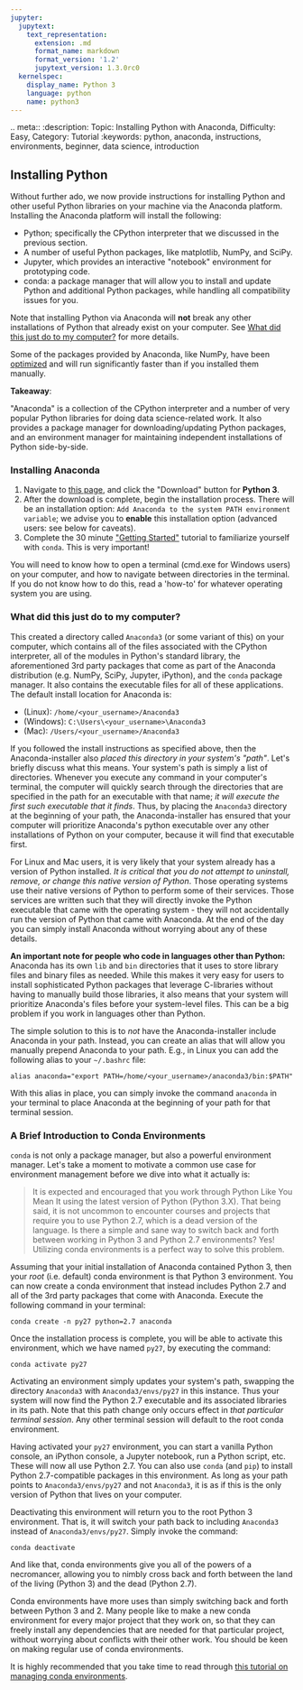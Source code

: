 ```yaml
---
jupyter:
  jupytext:
    text_representation:
      extension: .md
      format_name: markdown
      format_version: '1.2'
      jupytext_version: 1.3.0rc0
  kernelspec:
    display_name: Python 3
    language: python
    name: python3
---
```


<!-- #raw {"raw_mimetype": "text/restructuredtext"} -->
.. meta::
   :description: Topic: Installing Python with Anaconda, Difficulty: Easy, Category: Tutorial
   :keywords: python, anaconda, instructions, environments, beginner, data science, introduction
<!-- #endraw -->

## Installing Python

Without further ado, we now provide instructions for installing Python and other useful Python libraries on your machine via the Anaconda platform. Installing the Anaconda platform will install the following:

 - Python; specifically the CPython interpreter that we discussed in the previous section.
 - A number of useful Python packages, like matplotlib, NumPy, and SciPy.
 - Jupyter, which provides an interactive "notebook" environment for prototyping code.
 - conda: a package manager that will allow you to install and update Python and additional Python packages, while handling all compatibility issues for you.
 
Note that installing Python via Anaconda will **not** break any other installations of Python that already exist on your computer. See [What did this just do to my computer?](#What-did-this-just-do-to-my-computer?) for more details.

Some of the packages provided by Anaconda, like NumPy, have been [optimized](https://docs.anaconda.com/mkl-optimizations/) and will run significantly faster than if you installed them manually.

<div class="alert alert-info">

**Takeaway**: 

"Anaconda" is a collection of the CPython interpreter and a number of very popular Python libraries for doing data science-related work. It also provides a package manager for downloading/updating Python packages, and an environment manager for maintaining independent installations of Python side-by-side.  
</div>

### Installing Anaconda

1. Navigate to [this page](https://www.anaconda.com/download/), and click the "Download" button for **Python 3**.
2. After the download is complete, begin the installation process. There will be an installation option: `Add Anaconda to the system PATH environment variable`; we advise you to **enable** this installation option (advanced users: see below for caveats).
3. Complete the 30 minute ["Getting Started"](https://conda.io/projects/conda/en/latest/user-guide/getting-started.html) tutorial to familiarize yourself with `conda`. This is very important!

You will need to know how to open a terminal (cmd.exe for Windows users) on your computer, and how to navigate between directories in the terminal. If you do not know how to do this, read a 'how-to' for whatever operating system you are using.

<!-- #region -->
### What did this just do to my computer?

This created a directory called `Anaconda3` (or some variant of this) on your computer, which contains all of the files associated with the CPython interpreter, all of the modules in Python's standard library, the aforementioned 3rd party packages that come as part of the Anaconda distribution (e.g. NumPy, SciPy, Jupyter, iPython), and the `conda` package manager. It also contains the executable files for all of these applications. The default install location for Anaconda is:

- (Linux): `/home/<your_username>/Anaconda3`
- (Windows): `C:\Users\<your_username>\Anaconda3`
- (Mac): `/Users/<your_username>/Anaconda3`

If you followed the install instructions as specified above, then the Anaconda-installer also *placed this directory in your system's "path"*. Let's briefly discuss what this means. Your system's path is simply a list of directories. Whenever you execute any command in your computer's terminal, the computer will quickly search through the directories that are specified in the path for an executable with that name; *it will execute the first such executable that it finds*. Thus, by placing the `Anaconda3` directory at the beginning of your path, the Anaconda-installer has ensured that your computer will prioritize Anaconda's python executable over any other installations of Python on your computer, because it will find that executable first. 

For Linux and Mac users, it is very likely that your system already has a version of Python installed. *It is critical that you do not attempt to uninstall, remove, or change this native version of Python*. Those operating systems use their native versions of Python to perform some of their services. Those services are written such that they will directly invoke the Python executable that came with the operating system - they will not accidentally run the version of Python that came with Anaconda. At the end of the day you can simply install Anaconda without worrying about any of these details. 

**An important note for people who code in languages other than Python:**  Anaconda has its own `lib` and `bin` directories that it uses to store library files and binary files as needed. While this makes it very easy for users to install sophisticated Python packages that leverage C-libraries without having to manually build those libraries, it also means that your system will prioritize Anaconda's files before your system-level files. This can be a big problem if you work in languages other than Python.

The simple solution to this is to *not* have the Anaconda-installer include Anaconda in your path. Instead, you can create an alias that will allow you manually prepend Anaconda to your path. E.g., in Linux you can add the following alias to your `~/.bashrc` file:

```shell
alias anaconda="export PATH=/home/<your_username>/anaconda3/bin:$PATH"
```

With this alias in place, you can simply invoke the command `anaconda` in your terminal to place Anaconda at the beginning of your path for that terminal session. 

### A Brief Introduction to Conda Environments

`conda` is not only a package manager, but also a powerful environment manager. Let's take a moment to motivate a common use case for environment management before we dive into what it actually is:

>It is expected and encouraged that you work through Python Like You Mean It using the latest version of Python (Python 3.X). That being said, it is not uncommon to encounter courses and projects that require you to use Python 2.7, which is a dead version of the language. Is there a simple and sane way to switch back and forth between working in Python 3 and Python 2.7 environments? Yes! Utilizing conda environments is a perfect way to solve this problem.

Assuming that your initial installation of Anaconda contained Python 3, then your *root* (i.e. default) conda environment is that Python 3 environment. You can now create a conda environment that instead includes Python 2.7 and all of the 3rd party packages that come with Anaconda. Execute the following command in your terminal:

```shell
conda create -n py27 python=2.7 anaconda
```

Once the installation process is complete, you will be able to activate this environment, which we have named `py27`, by executing the command: 
```shell
conda activate py27
``` 

Activating an environment simply updates your system's path, swapping the directory `Anaconda3` with `Anaconda3/envs/py27` in this instance. Thus your system will now find the Python 2.7 executable and its associated libraries in its path. Note that this path change only occurs effect in *that particular terminal session*. Any other terminal session will default to the root conda environment. 

Having activated your `py27` environment, you can start a vanilla Python console, an iPython console, a Jupyter notebook, run a Python script, etc. These will now all use Python 2.7. You can also use `conda` (and `pip`) to install Python 2.7-compatible packages in this environment. As long as your path points to `Anaconda3/envs/py27` and not `Anaconda3`, it is as if this is the only version of Python that lives on your computer.

Deactivating this environment will return you to the root Python 3 environment. That is, it will switch your path back to including `Anaconda3` instead of `Anaconda3/envs/py27`. Simply invoke the command:

```shell
conda deactivate
```

And like that, conda environments give you all of the powers of a necromancer, allowing you to nimbly cross back and forth between the land of the living (Python 3) and the dead (Python 2.7).

Conda environments have more uses than simply switching back and forth between Python 3 and 2. Many people like to make a new conda environment for every major project that they work on, so that they can freely install any dependencies that are needed for that particular project, without worrying about conflicts with their other work. You should be keen on making regular use of conda environments.

It is highly recommended that you take time to read through [this tutorial on managing conda environments](https://conda.io/docs/user-guide/tasks/manage-environments.html).
<!-- #endregion -->
